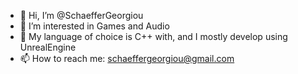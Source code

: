 - 👋 Hi, I’m @SchaefferGeorgiou
- 👀 I’m interested in Games and Audio
- 🌱 My language of choice is C++ with, and I mostly develop using UnrealEngine 
- 📫 How to reach me: schaeffergeorgiou@gmail.com

<!---
SchaefferGeorgiou/SchaefferGeorgiou is a ✨ special ✨ repository because its `README.md` (this file) appears on your GitHub profile.
You can click the Preview link to take a look at your changes.
--->
